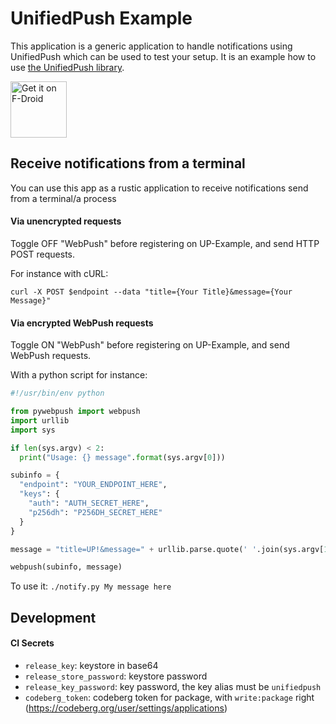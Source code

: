 # UnifiedPush Example

This application is a generic application to handle notifications using UnifiedPush which can be used to test your setup. It is an example how to use [the UnifiedPush library](https://codeberg.org/UnifiedPush/android-connector).

[<img src="https://fdroid.gitlab.io/artwork/badge/get-it-on.png"
     alt="Get it on F-Droid"
     height="90">](https://f-droid.org/packages/org.unifiedpush.example/)

## Receive notifications from a terminal

You can use this app as a rustic application to receive notifications send from a terminal/a process

#### Via unencrypted requests

Toggle OFF "WebPush" before registering on UP-Example, and send HTTP POST requests.

For instance with cURL:

```
curl -X POST $endpoint --data "title={Your Title}&message={Your Message}"
```

#### Via encrypted WebPush requests

Toggle ON "WebPush" before registering on UP-Example, and send WebPush requests.

With a python script for instance:

```py
#!/usr/bin/env python

from pywebpush import webpush
import urllib
import sys

if len(sys.argv) < 2:
  print("Usage: {} message".format(sys.argv[0]))

subinfo = {
  "endpoint": "YOUR_ENDPOINT_HERE",
  "keys": {
    "auth": "AUTH_SECRET_HERE",
    "p256dh": "P256DH_SECRET_HERE"
  }
}

message = "title=UP!&message=" + urllib.parse.quote(' '.join(sys.argv[1::]))

webpush(subinfo, message)
```

To use it: `./notify.py My message here`

## Development

#### CI Secrets
* `release_key`: keystore in base64
* `release_store_password`: keystore password
* `release_key_password`: key password, the key alias must be `unifiedpush`
* `codeberg_token`: codeberg token for package, with `write:package` right (https://codeberg.org/user/settings/applications)
